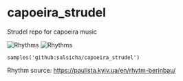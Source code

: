 # capoeira_strudel
Strudel repo for capoeira music

![Rhythms](https://github.com/salsicha/capoeira_strudel/blob/main/rhythms.jpg?raw=true)
![Rhythms](https://github.com/salsicha/capoeira_strudel/blob/main/rhythms_key.jpg?raw=true)

``` strudel
samples('github:salsicha/capoeira_strudel')
```

Rhythm source:
https://paulista.kyiv.ua/en/rhytm-berinbau/
